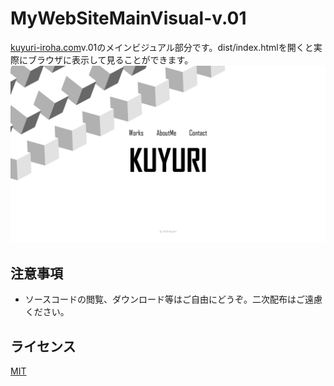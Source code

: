 # MyWebSiteMainVisual-v.01
[kuyuri-iroha.com](http://kuyuri-iroha.com)v.01のメインビジュアル部分です。dist/index.htmlを開くと実際にブラウザに表示して見ることができます。
![メインビジュアル](screenshot/screenshot.png "メインビジュアル")

## 注意事項

- ソースコードの閲覧、ダウンロード等はご自由にどうぞ。二次配布はご遠慮ください。

## ライセンス
[MIT](LICENSE)